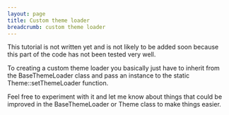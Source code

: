```yaml
---
layout: page
title: Custom theme loader
breadcrumb: custom theme loader
---
```

This tutorial is not written yet and is not likely to be added soon because this part of the code has not been tested very well.

To creating a custom theme loader you basically just have to inherit from the BaseThemeLoader class and pass an instance to the static Theme::setThemeLoader function.

Feel free to experiment with it and let me know about things that could be improved in the BaseThemeLoader or Theme class to make things easier.
